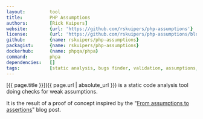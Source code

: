 ```yaml
---
layout:         tool
title:          PHP Assumptions
authors:        [Rick Kuipers] 
website:        {url: 'https://github.com/rskuipers/php-assumptions'}
license:        {url: 'https://github.com/rskuipers/php-assumptions/blob/master/LICENSE', label: 'MIT License'}
github:         {name: rskuipers/php-assumptions}
packagist:      {name: rskuipers/php-assumptions}               
dockerhub:      {name: phpqa/phpa}     
command:        phpa  
dependencies:   []
tags:           [static analysis, bugs finder, validation, assumptions, cli]
---
```


[{{ page.title }}]({{ page.url | absolute_url }}) is a static code analysis tool doing checks for weak assumptions.

<!--more--> 

It is the result of a proof of concept inspired by the "[From assumptions to assertions](http://rskuipers.com/entry/from-assumptions-to-assertions)" blog post.
